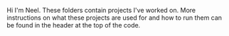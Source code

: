 Hi I'm Neel. These folders contain projects I've worked on. More instructions on what these projects are used for and how to run them can be found in the header at the top of the code.
